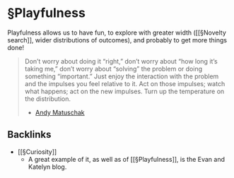 # §Playfulness
Playfulness allows us to have fun, to explore with greater width ([[§Novelty search]], wider distributions of outcomes), and probably to get more things done! 

> Don’t worry about doing it “right,” don’t worry about “how long it’s taking me,” don’t worry about “solving” the problem or doing something “important.” Just enjoy the interaction with the problem and the impulses you feel relative to it. Act on those impulses; watch what happens; act on the new impulses. Turn up the temperature on the distribution.
> - [Andy Matuschak](https://notes.andymatuschak.org/zKvtqpdyujNByokN4fSahKrgNgXxCAWD5gRv?stackedNotes=z3ruCqbkUjU7U8MD5gaMjzmJV4GuENJ3ie1LP&stackedNotes=ziHJKnDvMUWnBBpTEsVg3iVNxKrCieEUaEr)


<!-- #p0 -->

## Backlinks
* [[§Curiosity]]
	* A great example of it, as well as of [[§Playfulness]], is the Evan and Katelyn blog.

<!-- {BearID:698682B1-0198-4FCC-AA40-6988AFBA3A81-19742-0000055AF0305D78} -->
